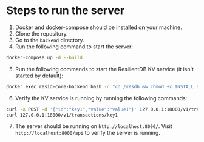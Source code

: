 # Steps to run the server

1. Docker and docker-compose should be installed on your machine.
2. Clone the repository.
3. Go to the `backend` directory.
4. Run the following command to start the server:
```bash
docker-compose up -d --build
```
5. Run the following commands to start the ResilientDB KV service (it isn't started by default):
```bash
docker exec resid-core-backend bash -c "cd /resdb && chmod +x INSTALL.sh && chmod +x service/tools/kv/server_tools/start_kv_service.sh ./INSTALL.sh && service/tools/kv/server_tools/start_kv_service.sh"
```
6. Verify the KV service is running by running the following commands:
```bash
curl -X POST -d '{"id":"key1","value":"value1"}' 127.0.0.1:18000/v1/transactions/commit
curl 127.0.0.1:18000/v1/transactions/key1
```
7. The server should be running on `http://localhost:8000/`. Visit `http://localhost:8000/api` to verify the server is running.
